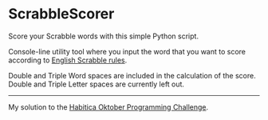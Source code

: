 # ScrabbleScorer
 Score your Scrabble words with this simple Python script.

Console-line utility tool where you input the word that you want to score according to [English Scrabble rules](https://en.wikibooks.org/wiki/Scrabble/Rules).

Double and Triple Word spaces are included in the calculation of the score. Double and Triple Letter spaces are currently left out.

---

My solution to the [Habitica Oktober Programming Challenge](https://habitica.com/challenges/460f9bb8-86ee-4bd3-ba2e-d747af94d258).
